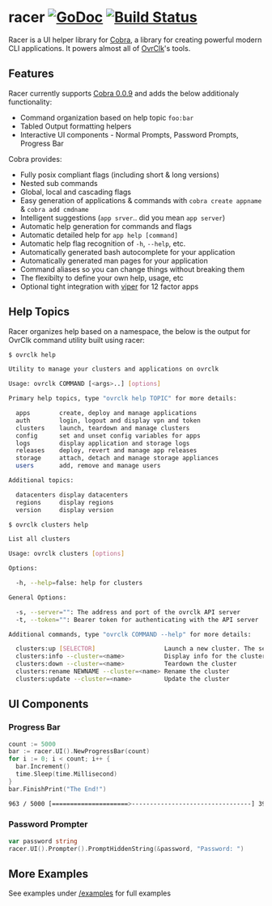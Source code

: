 # racer [![GoDoc](https://godoc.org/github.com/gosuri/racer?status.svg)](https://godoc.org/github.com/gosuri/racer) [![Build Status](https://travis-ci.org/gosuri/racer.svg?branch=master)](https://travis-ci.org/gosuri/racer)

Racer is a UI helper library for [Cobra](https://github.com/spf13/cobra), a library for creating powerful modern CLI applications. It powers almost all of [OvrClk](http://ovrclk.com)'s tools.

## Features

Racer currently supports [Cobra 0.0.9](https://github.com/spf13/cobra) and adds the below additionaly functionality:

* Command organization based on help topic `foo:bar`
* Tabled Output formatting helpers
* Interactive UI components - Normal Prompts, Password Prompts, Progress Bar

Cobra provides:

* Fully posix compliant flags (including short & long versions)
* Nested sub commands
* Global, local and cascading flags
* Easy generation of applications & commands with `cobra create appname` & `cobra add cmdname`
* Intelligent suggestions (`app srver`.. did you mean `app server`)
* Automatic help generation for commands and flags
* Automatic detailed help for `app help [command]`
* Automatic help flag recognition of `-h`, `--help`, etc.
* Automatically generated bash autocomplete for your application
* Automatically generated man pages for your application
* Command aliases so you can change things without breaking them
* The flexibilty to define your own help, usage, etc
* Optional tight integration with [viper](http://github.com/spf13/viper) for 12 factor apps

## Help Topics

Racer organizes help based on a namespace, the below is the output for OvrClk command utility built using racer:

```sh
$ ovrclk help

Utility to manage your clusters and applications on ovrclk

Usage: ovrclk COMMAND [<args>..] [options]

Primary help topics, type "ovrclk help TOPIC" for more details:

  apps        create, deploy and manage applications
  auth        login, logout and display vpn and token
  clusters    launch, teardown and manage clusters
  config      set and unset config variables for apps
  logs        display application and storage logs
  releases    deploy, revert and manage app releases
  storage     attach, detach and manage storage appliances
  users       add, remove and manage users

Additional topics:

  datacenters display datacenters
  regions     display regions
  version     display version

$ ovrclk clusters help

List all clusters

Usage: ovrclk clusters [options]

Options:

  -h, --help=false: help for clusters

General Options:

  -s, --server="": The address and port of the ovrclk API server
  -t, --token="": Bearer token for authenticating with the API server

Additional commands, type "ovrclk COMMAND --help" for more details:

  clusters:up [SELECTOR]                   Launch a new cluster. The selector could either be a region or a datacenter name
  clusters:info --cluster=<name>           Display info for the cluster
  clusters:down --cluster=<name>           Teardown the cluster
  clusters:rename NEWNAME --cluster=<name> Rename the cluster
  clusters:update --cluster=<name>         Update the cluster
```

## UI Components

### Progress Bar

```go
count := 5000
bar := racer.UI().NewProgressBar(count)
for i := 0; i < count; i++ {
  bar.Increment()
  time.Sleep(time.Millisecond)
}
bar.FinishPrint("The End!")
```

```sh
963 / 5000 [=====================>---------------------------------] 39.26 % 3s
```

### Password Prompter

```go
var password string
racer.UI().Prompter().PromptHiddenString(&password, "Password: ")
```

## More Examples

See examples under [/examples](examples) for full examples
